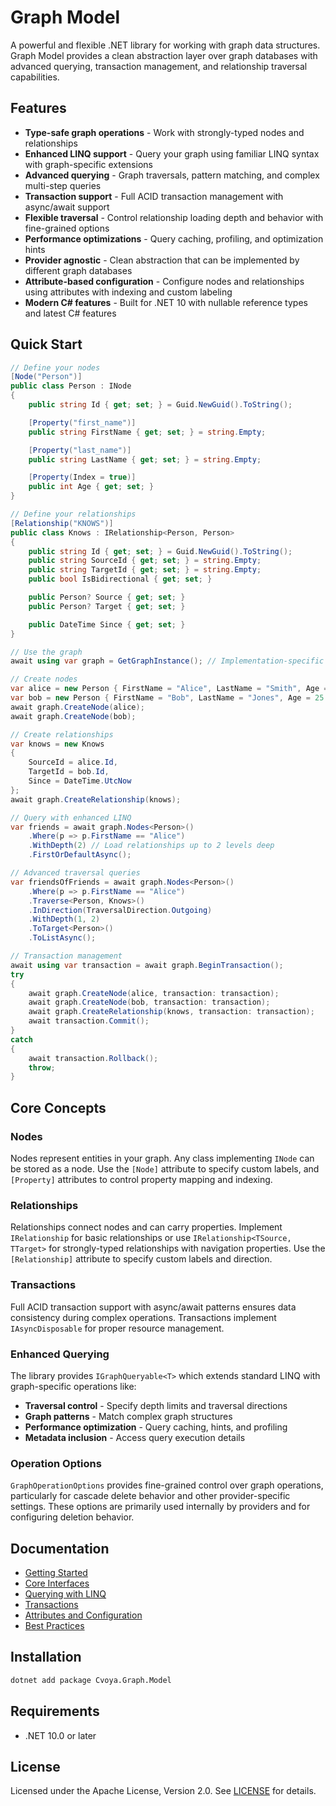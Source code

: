 # Graph Model

A powerful and flexible .NET library for working with graph data structures. Graph Model provides a clean abstraction layer over graph databases with advanced querying, transaction management, and relationship traversal capabilities.

## Features

- **Type-safe graph operations** - Work with strongly-typed nodes and relationships
- **Enhanced LINQ support** - Query your graph using familiar LINQ syntax with graph-specific extensions
- **Advanced querying** - Graph traversals, pattern matching, and complex multi-step queries
- **Transaction support** - Full ACID transaction management with async/await support
- **Flexible traversal** - Control relationship loading depth and behavior with fine-grained options
- **Performance optimizations** - Query caching, profiling, and optimization hints
- **Provider agnostic** - Clean abstraction that can be implemented by different graph databases
- **Attribute-based configuration** - Configure nodes and relationships using attributes with indexing and custom labeling
- **Modern C# features** - Built for .NET 10 with nullable reference types and latest C# features

## Quick Start

```csharp
// Define your nodes
[Node("Person")]
public class Person : INode
{
    public string Id { get; set; } = Guid.NewGuid().ToString();

    [Property("first_name")]
    public string FirstName { get; set; } = string.Empty;

    [Property("last_name")]
    public string LastName { get; set; } = string.Empty;

    [Property(Index = true)]
    public int Age { get; set; }
}

// Define your relationships
[Relationship("KNOWS")]
public class Knows : IRelationship<Person, Person>
{
    public string Id { get; set; } = Guid.NewGuid().ToString();
    public string SourceId { get; set; } = string.Empty;
    public string TargetId { get; set; } = string.Empty;
    public bool IsBidirectional { get; set; }

    public Person? Source { get; set; }
    public Person? Target { get; set; }

    public DateTime Since { get; set; }
}

// Use the graph
await using var graph = GetGraphInstance(); // Implementation-specific

// Create nodes
var alice = new Person { FirstName = "Alice", LastName = "Smith", Age = 30 };
var bob = new Person { FirstName = "Bob", LastName = "Jones", Age = 25 };
await graph.CreateNode(alice);
await graph.CreateNode(bob);

// Create relationships
var knows = new Knows
{
    SourceId = alice.Id,
    TargetId = bob.Id,
    Since = DateTime.UtcNow
};
await graph.CreateRelationship(knows);

// Query with enhanced LINQ
var friends = await graph.Nodes<Person>()
    .Where(p => p.FirstName == "Alice")
    .WithDepth(2) // Load relationships up to 2 levels deep
    .FirstOrDefaultAsync();

// Advanced traversal queries
var friendsOfFriends = await graph.Nodes<Person>()
    .Where(p => p.FirstName == "Alice")
    .Traverse<Person, Knows>()
    .InDirection(TraversalDirection.Outgoing)
    .WithDepth(1, 2)
    .ToTarget<Person>()
    .ToListAsync();

// Transaction management
await using var transaction = await graph.BeginTransaction();
try
{
    await graph.CreateNode(alice, transaction: transaction);
    await graph.CreateNode(bob, transaction: transaction);
    await graph.CreateRelationship(knows, transaction: transaction);
    await transaction.Commit();
}
catch
{
    await transaction.Rollback();
    throw;
}
```

## Core Concepts

### Nodes

Nodes represent entities in your graph. Any class implementing `INode` can be stored as a node. Use the `[Node]` attribute to specify custom labels, and `[Property]` attributes to control property mapping and indexing.

### Relationships

Relationships connect nodes and can carry properties. Implement `IRelationship` for basic relationships or use `IRelationship<TSource, TTarget>` for strongly-typed relationships with navigation properties. Use the `[Relationship]` attribute to specify custom labels and direction.

### Transactions

Full ACID transaction support with async/await patterns ensures data consistency during complex operations. Transactions implement `IAsyncDisposable` for proper resource management.

### Enhanced Querying

The library provides `IGraphQueryable<T>` which extends standard LINQ with graph-specific operations like:

- **Traversal control** - Specify depth limits and traversal directions
- **Graph patterns** - Match complex graph structures
- **Performance optimization** - Query caching, hints, and profiling
- **Metadata inclusion** - Access query execution details

### Operation Options

`GraphOperationOptions` provides fine-grained control over graph operations, particularly for cascade delete behavior and other provider-specific settings. These options are primarily used internally by providers and for configuring deletion behavior.

## Documentation

- [Getting Started](docs/getting-started.md)
- [Core Interfaces](docs/core-interfaces.md)
- [Querying with LINQ](docs/querying.md)
- [Transactions](docs/transactions.md)
- [Attributes and Configuration](docs/attributes.md)
- [Best Practices](docs/best-practices.md)

## Installation

```bash
dotnet add package Cvoya.Graph.Model
```

## Requirements

- .NET 10.0 or later

## License

Licensed under the Apache License, Version 2.0. See [LICENSE](../../LICENSE) for details.
